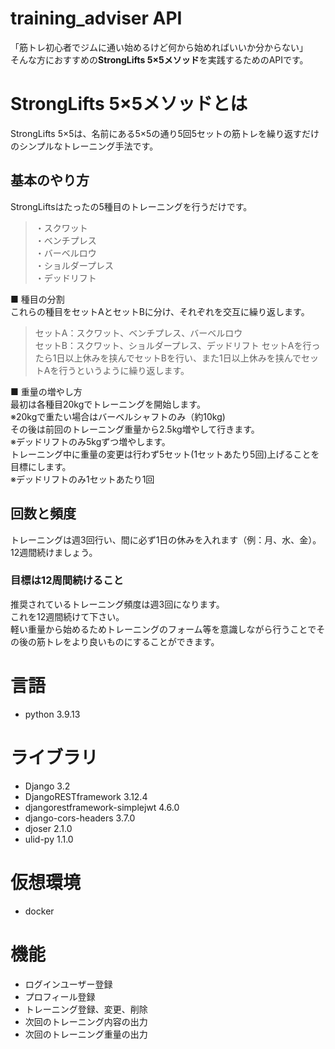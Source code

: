 # training_adviser API
「筋トレ初心者でジムに通い始めるけど何から始めればいいか分からない」  
そんな方におすすめの**StrongLifts 5×5メソッド**を実践するためのAPIです。  
 
# StrongLifts 5×5メソッドとは
 
StrongLifts 5×5は、名前にある5×5の通り5回5セットの筋トレを繰り返すだけのシンプルなトレーニング手法です。  

## 基本のやり方
StrongLiftsはたったの5種目のトレーニングを行うだけです。
> ・スクワット  
> ・ベンチプレス  
> ・バーベルロウ  
> ・ショルダープレス  
> ・デッドリフト
  
■ 種目の分割  
これらの種目をセットAとセットBに分け、それぞれを交互に繰り返します。
> セットA：スクワット、ベンチプレス、バーベルロウ  
> セットB：スクワット、ショルダープレス、デッドリフト
セットAを行ったら1日以上休みを挟んでセットBを行い、また1日以上休みを挟んでセットAを行うというように繰り返します。
  
■ 重量の増やし方  
最初は各種目20kgでトレーニングを開始します。  
※20kgで重たい場合はバーベルシャフトのみ（約10kg)  
その後は前回のトレーニング重量から2.5kg増やして行きます。  
※デッドリフトのみ5kgずつ増やします。  
トレーニング中に重量の変更は行わず5セット(1セットあたり5回)上げることを目標にします。  
※デッドリフトのみ1セットあたり1回  

## 回数と頻度
トレーニングは週3回行い、間に必ず1日の休みを入れます（例：月、水、金）。12週間続けましょう。  

### 目標は12周間続けること
推奨されているトレーニング頻度は週3回になります。  
これを12週間続けて下さい。  
軽い重量から始めるためトレーニングのフォーム等を意識しながら行うことでその後の筋トレをより良いものにすることができます。  

# 言語
- python 3.9.13

# ライブラリ
- Django 3.2
- DjangoRESTframework 3.12.4
- djangorestframework-simplejwt 4.6.0
- django-cors-headers 3.7.0
- djoser 2.1.0
- ulid-py 1.1.0

# 仮想環境
- docker

# 機能
- ログインユーザー登録
- プロフィール登録
- トレーニング登録、変更、削除
- 次回のトレーニング内容の出力
- 次回のトレーニング重量の出力